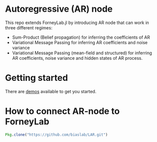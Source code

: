 Autoregressive (AR) node
============
This repo extends ForneyLab.jl by introducing AR node that can work in three different regimes:
- Sum-Product (Belief propagation) for inferring the coefficients of AR
- Variational Message Passing for inferring AR coefficients and noise variance
- Variational Message Passing (mean-field and structured) for inferring AR coefficients, noise variance and hidden states of AR process.

Getting started
===============
There are [demos](https://github.com/biaslab/VMP-AR/tree/master/demo) available to get you started.

How to connect AR-node to ForneyLab
===============
```julia
Pkg.clone("https://github.com/biaslab/LAR.git")
```
